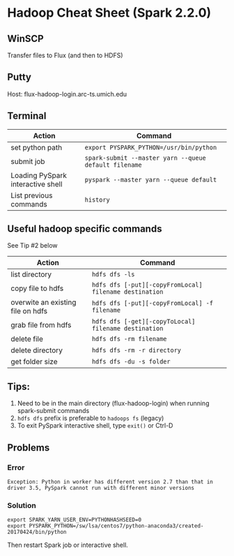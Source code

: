 # Hadoop Cheat Sheet (Spark 2.2.0)

## WinSCP
Transfer files to Flux (and then to HDFS)

## Putty
Host: flux-hadoop-login.arc-ts.umich.edu

## Terminal
Action|Command
---|---
set python path|`export PYSPARK_PYTHON=/usr/bin/python`
submit job|`spark-submit --master yarn --queue default filename`
Loading PySpark interactive shell|`pyspark --master yarn --queue default`
List previous commands|`history`


## Useful hadoop specific commands

See Tip #2 below

Action|Command
---|---
list directory|`hdfs dfs -ls`
copy file to hdfs|`hdfs dfs [-put][-copyFromLocal] filename destination`
overwite an existing file on hdfs|`hdfs dfs [-put][-copyFromLocal] -f filename`
grab file from hdfs|`hdfs dfs [-get][-copyToLocal] filename destination`
delete file|`hdfs dfs -rm filename`
delete directory|`hdfs dfs -rm -r directory`
get folder size|`hdfs dfs -du -s folder`

## Tips:
1. Need to be in the main directory (flux-hadoop-login) when running spark-submit commands
2. `hdfs dfs` prefix is preferable to `hadoops fs` (legacy)
3. To exit PySpark interactive shell, type `exit()` or Ctrl-D

## Problems

### Error
`Exception: Python in worker has different version 2.7 than that in driver 3.5, PySpark cannot run with different minor versions`

### Solution
```
export SPARK_YARN_USER_ENV=PYTHONHASHSEED=0  
export PYSPARK_PYTHON=/sw/lsa/centos7/python-anaconda3/created-20170424/bin/python  
```
Then restart Spark job or interactive shell.
